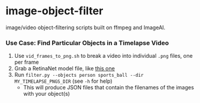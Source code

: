 # image-object-filter
image/video object-filtering scripts built on ffmpeg and ImageAI.

### Use Case: Find Particular Objects in a Timelapse Video
1. Use `vid_frames_to_png.sh` to break a video into individual `.png` files, one per frame
2. Grab a RetinaNet model file, like [this one](https://github.com/OlafenwaMoses/ImageAI/releases/download/essentials-v5/resnet50_coco_best_v2.1.0.h5/)
3. Run `filter.py --objects person sports_ball --dir MY_TIMELAPSE_PNGS_DIR` (see `-h` for help)
   - This will produce JSON files that contain the filenames of the images with your object(s)
